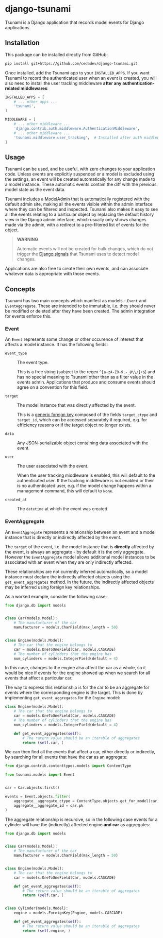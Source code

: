 # django-tsunami

Tsunami is a Django application that records model events for Django applications.

## Installation

This package can be installed directly from GitHub:

```sh
pip install git+https://github.com/cedadev/django-tsunami.git
```

Once installed, add the Tsunami app to your `INSTALLED_APPS`. If you want Tsunami to
record the authenticated user when an event is created, you will also need to install
the user tracking middleware **after any authentication-related middlewares**:

```python
INSTALLED_APPS = [
    # ... other apps ...
    'tsunami',
]

MIDDLEWARE = [
    # ... other middleware ...
    'django.contrib.auth.middleware.AuthenticationMiddleware',
    # ... other middleware ...
    'tsunami.middleware.user_tracking',  # Installed after auth middleware
]
```

## Usage

Tsunami can be used, and be useful, with zero changes to your application code. Unless
events are explicitly suspended or a model is excluded using the settings, an event will
be created automatically for any change made to a model instance. These automatic events
contain the diff with the previous model state as the event data.

Tsunami includes a
[ModelAdmin](https://docs.djangoproject.com/en/3.2/ref/contrib/admin/#modeladmin-objects)
that is automatically registered with the default admin site, making all the events
visible within the admin interface where they can be filtered and inspected. Tsunami
also makes it easy to see all the events relating to a particular object by replacing
the default history view in the Django admin interface, which usually only shows changes
made via the admin, with a redirect to a pre-filtered list of events for the object.

> **WARNING**
>
> Automatic events will not be created for bulk changes, which do not trigger the
> [Django signals](https://docs.djangoproject.com/en/3.2/topics/signals/) that Tsunami
> uses to detect model changes.

Applications are also free to create their own events, and can associate whatever data
is appropriate with those events.

## Concepts

Tsunami has two main concepts which manifest as models - `Event` and `EventAggregate`.
These are intended to be immutable, i.e. they should never be modified or deleted after
they have been created. The admin integration for events enforce this.

### Event

An `Event` represents some change or other occurence of interest that affects a model
instance. It has the following fields:

<dl>
    <dt><code>event_type</code></dt>
    <dd>
        <p>The event type.</p>
        <p>
            This is a free string (subject to the regex <code>^[a-zA-Z0-9.-_@\\/]+$</code>)
            and has no special meaning to Tsunami other than as a filter value in the events admin.
            Applications that produce and consume events should agree on a convention for this
            field.
        </p>
    </dd>
    <dt><code>target</code></dt>
    <dd>
        <p>The model instance that was directly affected by the event.</p>
        <p>
            This is a
            <a href="https://docs.djangoproject.com/en/3.2/ref/contrib/admin/#modeladmin-objects">generic foreign key</a>
            composed of the fields <code>target_ctype</code> and <code>target_id</code>, which can
            be accessed separately if required, e.g. for efficiency reasons or if the target
            object no longer exists.
        </p>
    </dd>
    <dt><code>data</code></dt>
    <dd><p>Any JSON-serializable object containing data associated with the event.</p></dd>
    <dt><code>user</code></dt>
    <dd>
        <p>The user associated with the event.</p>
        <p>
            When the user tracking middleware is enabled, this will default to the authenticated
            user. If the tracking middleware is not enabled or their is no authenticated user,
            e.g. if the model change happens within a management command, this will default to
            <code>None</code>.
        </p>
    </dd>
    <dt><code>created_at</code></dt>
    <dd><p>The <code>datetime</code> at which the event was created.</p></dd>
</dl>

### EventAggregate

An `EventAggregate` represents a relationship between an event and a model instance that is
directly or indirectly affected by the event.

The `target` of the event, i.e. the model instance that is **directly** affected by the event,
is always an aggregate - by default it is the only aggregate. However the `EventAggregate` model
allows additional model instances to be associated with an event when they are only indirectly
affected.

These relationships are not currently inferred automatically, so a model instance must declare the
indirectly affected objects using the `get_event_aggregates` method. In the future, the indirectly
affected objects may be inferred using foreign key relationships.

As a worked example, consider the following case:

```python
from django.db import models


class Car(models.Model):
    # The manufacturer of the car
    manufacturer = models.CharField(max_length = 50)


class Engine(models.Model):
    # The car that the engine belongs to
    car = models.OneToOneField(Car, models.CASCADE)
    # The number of cylinders that the engine has
    num_cylinders = models.IntegerField(default = 4)
```

In this case, changes to the engine also affect the car as a whole, so it would be nice if
events for the engine showed up when we search for all events that affect a particular car.

The way to express this relationship is for the car to be an aggregate for events where the
corresponding engine is the target. This is done by implementing `get_event_aggregates` for
the `Engine` model:

```python
class Engine(models.Model):
    # The car that the engine belongs to
    car = models.OneToOneField(Car, models.CASCADE)
    # The number of cylinders that the engine has
    num_cylinders = models.IntegerField(default = 4)

    def get_event_aggregates(self):
        # The return value should be an iterable of aggregates
        return (self.car, )
```

We can then find all the events that affect a car, either directly or indirectly, by searching
for all events that have the car as an aggregate:

```python
from django.contrib.contenttypes.models import ContentType

from tsunami.models import Event


car = Car.objects.first()

events = Event.objects.filter(
    aggregate__aggregate_ctype = ContentType.objects.get_for_model(car),
    aggregate__aggregate_id = car.pk
)
```

The aggregate relationship is recursive, so in the following case events for a cylinder will
have the (indirectly) affected engine **and car** as aggregates:

```python
from django.db import models


class Car(models.Model):
    # The manufacturer of the car
    manufacturer = models.CharField(max_length = 50)


class Engine(models.Model):
    # The car that the engine belongs to
    car = models.OneToOneField(Car, models.CASCADE)

    def get_event_aggregates(self):
        # The return value should be an iterable of aggregates
        return (self.car, )


class Cylinder(models.Model):
    engine = models.ForeignKey(Engine, models.CASCADE)

    def get_event_aggregates(self):
        # The return value should be an iterable of aggregates
        return (self.engine, )
```

